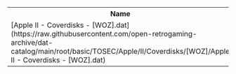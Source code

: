 <table>
<tr><th>Name</th><th>Size</th></tr>
<tr><td>
[Apple II - Coverdisks - [WOZ].dat](https://raw.githubusercontent.com/open-retrogaming-archive/dat-catalog/main/root/basic/TOSEC/Apple/II/Coverdisks/[WOZ]/Apple II - Coverdisks - [WOZ].dat)
</td><td>924</td></tr>
</table>
